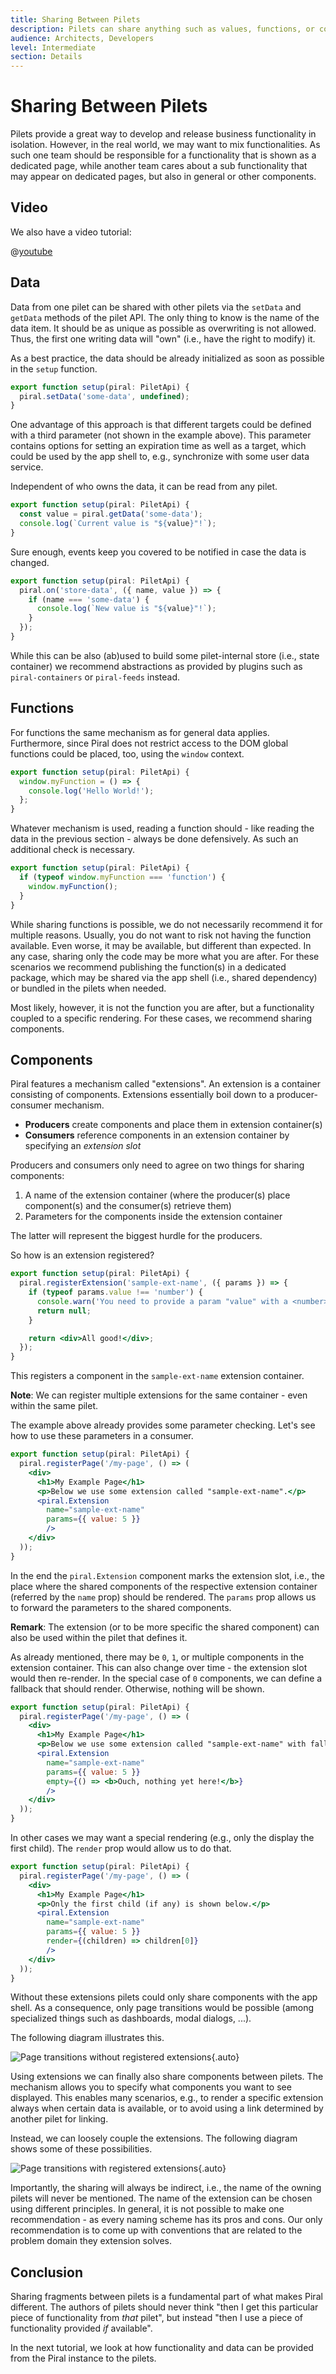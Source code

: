 ```yaml
---
title: Sharing Between Pilets
description: Pilets can share anything such as values, functions, or components.
audience: Architects, Developers
level: Intermediate
section: Details
---
```


# Sharing Between Pilets

Pilets provide a great way to develop and release business functionality in isolation. However, in the real world, we may want to mix functionalities. As such one team should be responsible for a functionality that is shown as a dedicated page, while another team cares about a sub functionality that may appear on dedicated pages, but also in general or other components.

## Video

We also have a video tutorial:

@[youtube](https://youtu.be/EIXtih5_M3M)

## Data

Data from one pilet can be shared with other pilets via the `setData` and `getData` methods of the pilet API. The only thing to know is the name of the data item. It should be as unique as possible as overwriting is not allowed. Thus, the first one writing data will "own" (i.e., have the right to modify) it.

As a best practice, the data should be already initialized as soon as possible in the `setup` function.

```ts
export function setup(piral: PiletApi) {
  piral.setData('some-data', undefined);
}
```

One advantage of this approach is that different targets could be defined with a third parameter (not shown in the example above). This parameter contains options for setting an expiration time as well as a target, which could be used by the app shell to, e.g., synchronize with some user data service.

Independent of who owns the data, it can be read from any pilet.

```ts
export function setup(piral: PiletApi) {
  const value = piral.getData('some-data');
  console.log(`Current value is "${value}"!`);
}
```

Sure enough, events keep you covered to be notified in case the data is changed.

```ts
export function setup(piral: PiletApi) {
  piral.on('store-data', ({ name, value }) => {
    if (name === 'some-data') {
      console.log(`New value is "${value}"!`);
    }
  });
}
```

While this can be also (ab)used to build some pilet-internal store (i.e., state container) we recommend abstractions as provided by plugins such as `piral-containers` or `piral-feeds` instead.

## Functions

For functions the same mechanism as for general data applies. Furthermore, since Piral does not restrict access to the DOM global functions could be placed, too, using the `window` context.

```ts
export function setup(piral: PiletApi) {
  window.myFunction = () => {
    console.log('Hello World!');
  };
}
```

Whatever mechanism is used, reading a function should - like reading the data in the previous section - always be done defensively. As such an additional check is necessary.

```ts
export function setup(piral: PiletApi) {
  if (typeof window.myFunction === 'function') {
    window.myFunction();
  }
}
```

While sharing functions is possible, we do not necessarily recommend it for multiple reasons. Usually, you do not want to risk not having the function available. Even worse, it may be available, but different than expected. In any case, sharing only the code may be more what you are after. For these scenarios we recommend publishing the function(s) in a dedicated package, which may be shared via the app shell (i.e., shared dependency) or bundled in the pilets when needed.

Most likely, however, it is not the function you are after, but a functionality coupled to a specific rendering. For these cases, we recommend sharing components.

## Components

Piral features a mechanism called "extensions". An extension is a container consisting of components. Extensions essentially boil down to a producer-consumer mechanism.

- **Producers** create components and place them in extension container(s)
- **Consumers** reference components in an extension container by specifying an *extension slot*

Producers and consumers only need to agree on two things for sharing components:

1. A name of the extension container (where the producer(s) place component(s) and the consumer(s) retrieve them)
2. Parameters for the components inside the extension container

The latter will represent the biggest hurdle for the producers.

So how is an extension registered?

```jsx
export function setup(piral: PiletApi) {
  piral.registerExtension('sample-ext-name', ({ params }) => {
    if (typeof params.value !== 'number') {
      console.warn('You need to provide a param "value" with a <number>.');
      return null;
    }

    return <div>All good!</div>;
  });
}
```

This registers a component in the `sample-ext-name` extension container.

**Note**: We can register multiple extensions for the same container - even within the same pilet.

The example above already provides some parameter checking. Let's see how to use these parameters in a consumer.

```jsx
export function setup(piral: PiletApi) {
  piral.registerPage('/my-page', () => (
    <div>
      <h1>My Example Page</h1>
      <p>Below we use some extension called "sample-ext-name".</p>
      <piral.Extension
        name="sample-ext-name"
        params={{ value: 5 }}
        />
    </div>
  ));
}
```

In the end the `piral.Extension` component marks the extension slot, i.e., the place where the shared components of the respective extension container (referred by the `name` prop) should be rendered. The `params` prop allows us to forward the parameters to the shared components.

**Remark**: The extension (or to be more specific the shared component) can also be used within the pilet that defines it.

As already mentioned, there may be `0`, `1`, or multiple components in the extension container. This can also change over time - the extension slot would then re-render. In the special case of `0` components, we can define a fallback that should render. Otherwise, nothing will be shown.

```jsx
export function setup(piral: PiletApi) {
  piral.registerPage('/my-page', () => (
    <div>
      <h1>My Example Page</h1>
      <p>Below we use some extension called "sample-ext-name" with fallback.</p>
      <piral.Extension
        name="sample-ext-name"
        params={{ value: 5 }}
        empty={() => <b>Ouch, nothing yet here!</b>}
        />
    </div>
  ));
}
```

In other cases we may want a special rendering (e.g., only the display the first child). The `render` prop would allow us to do that.

```jsx
export function setup(piral: PiletApi) {
  piral.registerPage('/my-page', () => (
    <div>
      <h1>My Example Page</h1>
      <p>Only the first child (if any) is shown below.</p>
      <piral.Extension
        name="sample-ext-name"
        params={{ value: 5 }}
        render={(children) => children[0]}
        />
    </div>
  ));
}
```

Without these extensions pilets could only share components with the app shell. As a consequence, only page transitions would be possible (among specialized things such as dashboards, modal dialogs, ...).

The following diagram illustrates this.

![Page transitions without registered extensions](../diagrams/page-transitions-no-ext.png){.auto}

Using extensions we can finally also share components between pilets. The mechanism allows you to specify what components you want to see displayed. This enables many scenarios, e.g., to render a specific extension always when certain data is available, or to avoid using a link determined by another pilet for linking.

Instead, we can loosely couple the extensions. The following diagram shows some of these possibilities.

![Page transitions with registered extensions](../diagrams/page-transitions-with-ext.png){.auto}

Importantly, the sharing will always be indirect, i.e., the name of the owning pilets will never be mentioned. The name of the extension can be chosen using different principles. In general, it is not possible to make one recommendation - as every naming scheme has its pros and cons. Our only recommendation is to come up with conventions that are related to the problem domain they extension solves.

## Conclusion

Sharing fragments between pilets is a fundamental part of what makes Piral different. The authors of pilets should never think "then I get this particular piece of functionality from *that* pilet", but instead "then I use a piece of functionality provided *if* available".

In the next tutorial, we look at how functionality and data can be provided from the Piral instance to the pilets.
